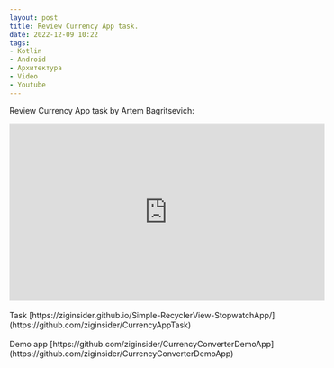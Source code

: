 ```yaml
---
layout: post
title: Review Currency App task.
date: 2022-12-09 10:22
tags:
- Kotlin
- Android
- Архитектура
- Video
- Youtube
---
```

Review Currency App task by Artem Bagritsevich:
<iframe width="560" height="315" src="https://www.youtube.com/embed/_FHpMOx1KMA" title="YouTube video player" frameborder="0" allow="accelerometer; autoplay; clipboard-write; encrypted-media; gyroscope; picture-in-picture" allowfullscreen></iframe>
<br><br>
Task [https://ziginsider.github.io/Simple-RecyclerView-StopwatchApp/](https://github.com/ziginsider/CurrencyAppTask)
<br><br>
Demo app [https://github.com/ziginsider/CurrencyConverterDemoApp](https://github.com/ziginsider/CurrencyConverterDemoApp)
